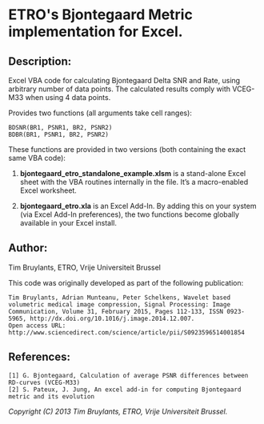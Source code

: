 # ETRO's Bjontegaard Metric implementation for Excel.		
		
## Description:

Excel VBA code for calculating Bjontegaard Delta SNR and Rate, using arbitrary number of data points. The calculated results comply with VCEG-M33 when using 4 data points.

Provides two functions (all arguments take cell ranges):

	BDSNR(BR1, PSNR1, BR2, PSNR2)
	BDBR(BR1, PSNR1, BR2, PSNR2)

These functions are provided in two versions (both containing the exact same VBA code):

1. __bjontegaard_etro_standalone_example.xlsm__ is a stand-alone Excel sheet with the VBA routines internally in the file. It’s a macro-enabled Excel worksheet.

1. __bjontegaard_etro.xla__ is an Excel Add-In. By adding this on your system (via Excel Add-In preferences), the two functions become globally available in your Excel install.

## Author:

Tim Bruylants, ETRO, Vrije Universiteit Brussel

This code was originally developed as part of the following publication:

	Tim Bruylants, Adrian Munteanu, Peter Schelkens, Wavelet based volumetric medical image compression, Signal Processing: Image Communication, Volume 31, February 2015, Pages 112-133, ISSN 0923-5965, http://dx.doi.org/10.1016/j.image.2014.12.007.
	Open access URL: http://www.sciencedirect.com/science/article/pii/S0923596514001854
		
## References:

	[1] G. Bjontegaard, Calculation of average PSNR differences between RD-curves (VCEG-M33)
	[2] S. Pateux, J. Jung, An excel add-in for computing Bjontegaard metric and its evolution
		
_Copyright (C) 2013 Tim Bruylants, ETRO, Vrije Universiteit Brussel._

